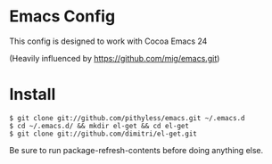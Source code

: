 Emacs Config
============

This config is designed to work with Cocoa Emacs 24

(Heavily influenced by https://github.com/mig/emacs.git)

Install
=======

    $ git clone git://github.com/pithyless/emacs.git ~/.emacs.d
    $ cd ~/.emacs.d/ && mkdir el-get && cd el-get
    $ git clone git://github.com/dimitri/el-get.git
    
Be sure to run package-refresh-contents before doing anything else.
